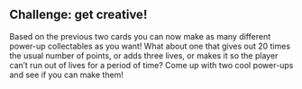 ## Challenge: get creative!

Based on the previous two cards you can now make as many different power-up collectables as you want! What about one that gives out 20 times the usual number of points, or adds three lives, or makes it so the player can’t run out of lives for a period of time? Come up with two cool power-ups and see if you can make them!